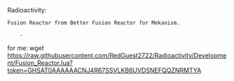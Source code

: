 Radioactivity:

    Fusion Reactor from Better Fusion Reactor for Mekanism.

        -







































for me: wget https://raw.githubusercontent.com/RedGuest2722/Radioactivity/Development/Fusion_Reactor.lua?token=GHSAT0AAAAAACNJ4R67SSVLKB6UVDSNEFQQZNRMTYA